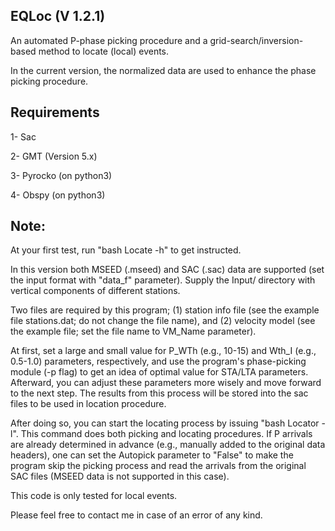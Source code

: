 EQLoc (V 1.2.1)
---------

An automated P-phase picking procedure and a grid-search/inversion-based method to locate (local) events. 

In the current version, the normalized data are used to enhance the phase picking procedure.


Requirements
------------

1- Sac

2- GMT (Version 5.x)

3- Pyrocko (on python3)

4- Obspy (on python3)


Note:
-----

At your first test, run "bash Locate -h" to get instructed.

In this version both MSEED (.mseed) and SAC (.sac) data are supported (set the input format with "data_f" parameter). Supply the Input/ directory with vertical components of different stations.

Two files are required by this program; (1) station info file (see the example file stations.dat; do not change the file name), and (2) velocity model (see the example file; set the file name to VM_Name parameter). 

At first, set a large and small value for P_WTh (e.g., 10-15) and Wth_I (e.g., 0.5-1.0) parameters, respectively, and use the program's phase-picking module (-p flag) to get an idea of optimal value for STA/LTA parameters. Afterward, you can adjust these parameters more wisely and move forward to the next step. The results from this process will be stored into the sac files to be used in location procedure.

After doing so, you can start the locating process by issuing "bash Locator -l". This command does both picking and locating procedures. If P arrivals are already determined in advance (e.g., manually added to the original data headers), one can set the Autopick parameter to "False" to make the program skip the picking process and read the arrivals from the original SAC files (MSEED data is not supported in this case).

This code is only tested for local events.

Please feel free to contact me in case of an error of any kind.

